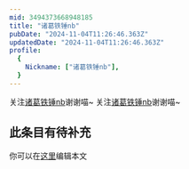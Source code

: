 ```yaml
---
mid: 3494373668948185
title: "诸葛铁锤nb"
pubDate: "2024-11-04T11:26:46.363Z"
updatedDate: "2024-11-04T11:26:46.363Z"
profile:
  {
    Nickname: ["诸葛铁锤nb"],
  }
---
```


关注[诸葛铁锤nb](https://space.bilibili.com/3494373668948185)谢谢喵~ 关注[诸葛铁锤nb](https://space.bilibili.com/3494373668948185)谢谢喵~

## 此条目有待补充
你可以在[这里](https://github.com/Yuhanawa/VTuber.ICU/edit/master/src/content/v/诸葛铁锤nb/index.md)编辑本文
